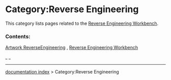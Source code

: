 # Category:Reverse Engineering
This category lists pages related to the [Reverse Engineering Workbench](Reverse_Engineering_Workbench.md).

### Contents:

[Artwork ReverseEngineering](Artwork_ReverseEngineering.md) , [Reverse Engineering Workbench](Reverse_Engineering_Workbench.md)

_ _

---
[documentation index](../README.md) > Category:Reverse Engineering
